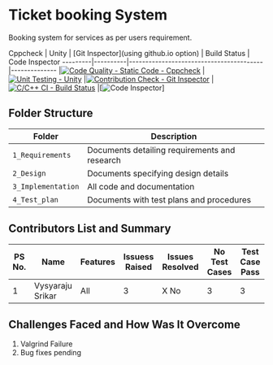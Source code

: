 # Ticket booking System
Booking system for services as per users requirement.

Cppcheck | Unity    | [Git Inspector](using github.io option) | Build Status | Code Inspector
---------|----------|-----------------------------------------|--------------
|[![Code Quality - Static Code - Cppcheck](https://github.com/vysyarajusrikar/298388-LTTS-MINIPROJECT/actions/workflows/Cppcheck.yml/badge.svg)](https://github.com/vysyarajusrikar/298388-LTTS-MINIPROJECT/actions/workflows/Cppcheck.yml) |[![Unit Testing - Unity](https://github.com/vysyarajusrikar/298388-LTTS-MINIPROJECT/actions/workflows/Unity.yml/badge.svg)](https://github.com/vysyarajusrikar/298388-LTTS-MINIPROJECT/actions/workflows/Unity.yml) |[![Contribution Check - Git Inspector](https://github.com/vysyarajusrikar/298388-LTTS-MINIPROJECT/actions/workflows/GitInspector.yml/badge.svg)](https://github.com/vysyarajusrikar/298388-LTTS-MINIPROJECT/actions/workflows/GitInspector.yml) |[![C/C++ CI - Build Status](https://github.com/vysyarajusrikar/298388-LTTS-MINIPROJECT/actions/workflows/C-Cpp.yml/badge.svg)](https://github.com/vysyarajusrikar/298388-LTTS-MINIPROJECT/actions/workflows/C-Cpp.yml) |[![Code Inspector](https://www.code-inspector.com/project/25167/score/svg)]

## Folder Structure
Folder             | Description
-------------------| -----------------------------------------
`1_Requirements`   | Documents detailing requirements and research
`2_Design`         | Documents specifying design details
`3_Implementation` | All code and documentation
`4_Test_plan`      | Documents with test plans and procedures

## Contributors List and Summary

PS No. |  Name   |    Features    | Issuess Raised |Issues Resolved|No Test Cases|Test Case Pass
-------|---------|----------------|----------------|---------------|-------------|--------------
1 | Vysyaraju Srikar  | All    | 3  | X No   |  3   | 3         

## Challenges Faced and How Was It Overcome

1. Valgrind Failure
2. Bug fixes pending

